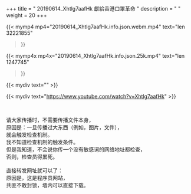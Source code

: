 +++
title = " 20190614_Xhtlg7aafHk 獻給香港口罩革命 "
description = "  "
weight = 20
+++

{{< mymp4 mp4="20190614_Xhtlg7aafHk.info.json.webm.mp4" 
text="len 32221855"
>}}

{{< mymp4x  mp4x="20190614_Xhtlg7aafHk.info.json.25k.mp4"
text="len 1247745"
>}}


{{< mydiv text="" >}}
<br>

{{< mydiv text="https://www.youtube.com/watch?v=Xhtlg7aafHk" >}}


<br>

请大家传播时，不需要传播文件本身，<br>
原因是：一旦传播过大东西（例如，图片，文件），<br>
就会触发检查机制。<br>
我不知道检查机制的触发条件。<br>
但是我知道，不会说你传一个没有敏感词的网络地址都检查，<br>
否则，检查员得累死。<br><br>
直接转发网址就可以了：<br>
原因是，这是程序员网站，<br>
共匪不敢封锁，墙内可以直接下载。



